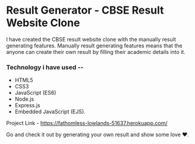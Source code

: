 <h1>Result Generator - CBSE Result Website Clone</h1>

<p>I have created the CBSE result website clone with the manually result generating features. Manually result generating features means that the anyone can create their own result by filling their academic details into it.</p>

<h3>Technology i have used --</h3>

<ul>
<li>HTML5</li>
<li>CSS3</li>
<li>JavaScript (ES6)</li>
<li>Node.js</li>
<li>Express.js</li>
<li>Embedded JavaScript (EJS).</li>
</ul>

Project Link - https://fathomless-lowlands-51637.herokuapp.com/

Go and check it out by generating your own result and show some love ❤.
